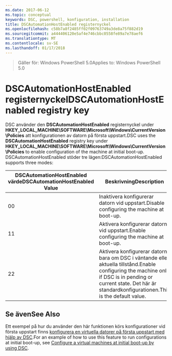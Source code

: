 ```yaml
---
ms.date: 2017-06-12
ms.topic: conceptual
keywords: DSC, powershell, konfiguration, installation
title: DSCAutomationHostEnabled registernyckel
ms.openlocfilehash: c58b7a8f2485ff02f09763749a3de8a75f882d19
ms.sourcegitcommit: a444406120e5af4e746cbbc0558fe89a7e78aef6
ms.translationtype: MT
ms.contentlocale: sv-SE
ms.lasthandoff: 01/17/2018
---
```

><span data-ttu-id="fcbfc-103">Gäller för: Windows PowerShell 5.0</span><span class="sxs-lookup"><span data-stu-id="fcbfc-103">Applies to: Windows PowerShell 5.0</span></span>

# <a name="dscautomationhostenabled-registry-key"></a><span data-ttu-id="fcbfc-104">DSCAutomationHostEnabled registernyckel</span><span class="sxs-lookup"><span data-stu-id="fcbfc-104">DSCAutomationHostEnabled registry key</span></span>

<span data-ttu-id="fcbfc-105">DSC använder den **DSCAutomationHostEnabled** registernyckel under **HKEY_LOCAL_MACHINE\SOFTWARE\Microsoft\Windows\CurrentVersion\Policies** att konfigurationen av datorn på första uppstart.</span><span class="sxs-lookup"><span data-stu-id="fcbfc-105">DSC uses the **DSCAutomationHostEnabled** registry key under **HKEY_LOCAL_MACHINE\SOFTWARE\Microsoft\Windows\CurrentVersion\Policies** to enable configuration of the machine at initial boot-up.</span></span>
<span data-ttu-id="fcbfc-106">DSCAutomationHostEnabled stöder tre lägen:</span><span class="sxs-lookup"><span data-stu-id="fcbfc-106">DSCAutomationHostEnabled supports three modes:</span></span>

|  <span data-ttu-id="fcbfc-107">DSCAutomationHostEnabled värde</span><span class="sxs-lookup"><span data-stu-id="fcbfc-107">DSCAutomationHostEnabled Value</span></span>  |  <span data-ttu-id="fcbfc-108">Beskrivning</span><span class="sxs-lookup"><span data-stu-id="fcbfc-108">Description</span></span>   | 
|---|---| 
<span data-ttu-id="fcbfc-109">0</span><span class="sxs-lookup"><span data-stu-id="fcbfc-109">0</span></span> | <span data-ttu-id="fcbfc-110">Inaktivera konfigurerar datorn vid uppstart.</span><span class="sxs-lookup"><span data-stu-id="fcbfc-110">Disable configuring the machine at boot-up.</span></span> |
<span data-ttu-id="fcbfc-111">1</span><span class="sxs-lookup"><span data-stu-id="fcbfc-111">1</span></span> | <span data-ttu-id="fcbfc-112">Aktivera konfigurerar datorn vid uppstart.</span><span class="sxs-lookup"><span data-stu-id="fcbfc-112">Enable configuring the machine at boot-up.</span></span> |
<span data-ttu-id="fcbfc-113">2</span><span class="sxs-lookup"><span data-stu-id="fcbfc-113">2</span></span> | <span data-ttu-id="fcbfc-114">Aktivera konfigurerar datorn bara om DSC i väntande eller aktuella tillstånd.</span><span class="sxs-lookup"><span data-stu-id="fcbfc-114">Enable configuring the machine only if DSC is in pending or current state.</span></span> <span data-ttu-id="fcbfc-115">Det här är standardkonfigurationen.</span><span class="sxs-lookup"><span data-stu-id="fcbfc-115">This is the default value.</span></span> |

## <a name="see-also"></a><span data-ttu-id="fcbfc-116">Se även</span><span class="sxs-lookup"><span data-stu-id="fcbfc-116">See Also</span></span>

<span data-ttu-id="fcbfc-117">Ett exempel på hur du använder den här funktionen körs konfigurationer vid första uppstart finns [konfigurera en virtuella datorer på första uppstart med hjälp av DSC](bootstrapDsc.md).</span><span class="sxs-lookup"><span data-stu-id="fcbfc-117">For an example of how to use this feature to run configurations at initial boot-up, see [Configure a virtual machines at initial boot-up by using DSC](bootstrapDsc.md).</span></span>



